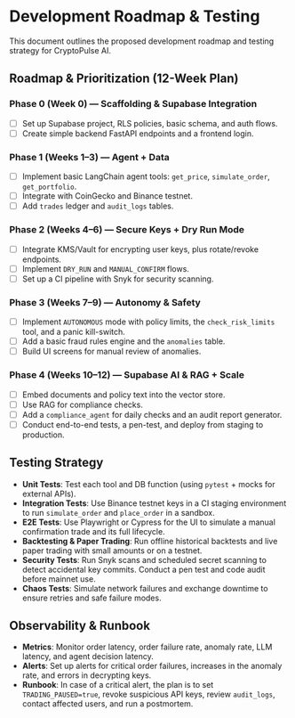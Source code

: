 # Development Roadmap & Testing

This document outlines the proposed development roadmap and testing strategy for CryptoPulse AI.

## Roadmap & Prioritization (12-Week Plan)

### Phase 0 (Week 0) — Scaffolding & Supabase Integration

-   [ ] Set up Supabase project, RLS policies, basic schema, and auth flows.
-   [ ] Create simple backend FastAPI endpoints and a frontend login.

### Phase 1 (Weeks 1–3) — Agent + Data

-   [ ] Implement basic LangChain agent tools: `get_price`, `simulate_order`, `get_portfolio`.
-   [ ] Integrate with CoinGecko and Binance testnet.
-   [ ] Add `trades` ledger and `audit_logs` tables.

### Phase 2 (Weeks 4–6) — Secure Keys + Dry Run Mode

-   [ ] Integrate KMS/Vault for encrypting user keys, plus rotate/revoke endpoints.
-   [ ] Implement `DRY_RUN` and `MANUAL_CONFIRM` flows.
-   [ ] Set up a CI pipeline with Snyk for security scanning.

### Phase 3 (Weeks 7–9) — Autonomy & Safety

-   [ ] Implement `AUTONOMOUS` mode with policy limits, the `check_risk_limits` tool, and a panic kill-switch.
-   [ ] Add a basic fraud rules engine and the `anomalies` table.
-   [ ] Build UI screens for manual review of anomalies.

### Phase 4 (Weeks 10–12) — Supabase AI & RAG + Scale

-   [ ] Embed documents and policy text into the vector store.
-   [ ] Use RAG for compliance checks.
-   [ ] Add a `compliance_agent` for daily checks and an audit report generator.
-   [ ] Conduct end-to-end tests, a pen-test, and deploy from staging to production.

## Testing Strategy

-   **Unit Tests**: Test each tool and DB function (using `pytest` + mocks for external APIs).
-   **Integration Tests**: Use Binance testnet keys in a CI staging environment to run `simulate_order` and `place_order` in a sandbox.
-   **E2E Tests**: Use Playwright or Cypress for the UI to simulate a manual confirmation trade and its full lifecycle.
-   **Backtesting & Paper Trading**: Run offline historical backtests and live paper trading with small amounts or on a testnet.
-   **Security Tests**: Run Snyk scans and scheduled secret scanning to detect accidental key commits. Conduct a pen test and code audit before mainnet use.
-   **Chaos Tests**: Simulate network failures and exchange downtime to ensure retries and safe failure modes.

## Observability & Runbook

-   **Metrics**: Monitor order latency, order failure rate, anomaly rate, LLM latency, and agent decision latency.
-   **Alerts**: Set up alerts for critical order failures, increases in the anomaly rate, and errors in decrypting keys.
-   **Runbook**: In case of a critical alert, the plan is to set `TRADING_PAUSED=true`, revoke suspicious API keys, review `audit_logs`, contact affected users, and run a postmortem.

